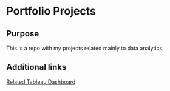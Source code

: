 # Portfolio Projects

## Purpose

This is a repo with my projects related mainly to data analytics.

## Additional links

[Related Tableau Dashboard](https://public.tableau.com/views/PortfolioWorldStatisticsDashboard/Dashboard1?:language=en-US&:display_count=n&:origin=viz_share_link)
